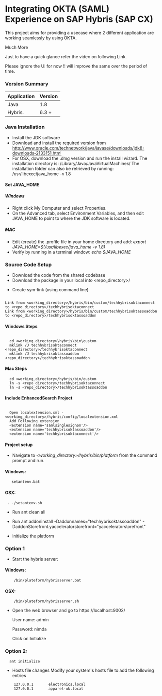 # Integrating OKTA (SAML) Experience on SAP Hybris (SAP CX)
This project aims for providing a usecase where 2 different application are working seamlessly by using OKTA.

Much More


Just to have a quick glance refer the video on following Link.


Please ignore the UI for now !! will improve the same over the period of time.





### Version Summary ####

Application | Version  
----------- | --------
Java         | 1.8
Hybris.      | 6.3 +

### Java Installation ###

* Install the JDK software
 * Download and install the required version from http://www.oracle.com/technetwork/java/javase/downloads/jdk8-downloads-2133151.html
 * For OSX, download the .dmg version and run the install wizard.
    The installation directory is: /Library/Java/JavaVirtualMachines/
    The installation folder can also be retrieved by running: /usr/libexec/java_home -v 1.8

#### Set JAVA_HOME ####

##### Windows #####
* Right click My Computer and select Properties.
* On the Advanced tab, select Environment Variables, and then edit JAVA_HOME to point to where the JDK software is located.

##### MAC #####
* Edit (create) the .profile file in your home directory and add: *export JAVA_HOME=$(/usr/libexec/java_home -v 1.8)*
* Verify by running in a terminal window: *echo $JAVA_HOME*


### Source Code Setup ###

* Download the code from the shared codebase
* Download the package in your local into  <repo_directory>/
+ Create sym-link (using command line)

```

Link from <working_directory>/hybris/bin/custom/techhybrisoktaconnect to <repo_directory>/techhybrisoktaconnect
Link from <working_directory>/hybris/bin/custom/techhybrisoktassoaddon to <repo_directory>/techhybrisoktassoaddon

```

#### Windows Steps ####
```

  cd <working_directory>\hybris\bin\custom
  mklink /J techhybrisoktaconnect <repo_directory>/techhybrisoktaconnect
  mklink /J techhybrisoktassoaddon <repo_directory>/techhybrisoktassoaddon

```

#### Mac Steps ####

```
  cd <working_directory>/hybris/bin/custom
  ln -s <repo_directory>/techhybrisoktaconnect
  ln -s <repo_directory>/techhybrisoktassoaddon

```

#### Include EnhancedSearch Project ####
```

  Open localextension.xml - <working_directory>/hybris/config/localextension.xml
  Add Following extension 
  <extension name='samlsinglesignon'/>
  <extension name='techhybrisoktassoaddon'/>
  <extension name='techhybrisoktaconnect'/>

```

#### Project setup ####
* Navigate to *<working_directory>/hybris/bin/platform* from the command prompt and run.

#### Windows: ####

```
   setantenv.bat

```

#### OSX: ####


```
 . ./setantenv.sh

```


* Run ant clean all
* Run ant addoninstall -Daddonnames="techhybrisoktassoaddon" -DaddonStorefront.yacceleratorstorefront="yacceleratorstorefront"

* Initialize the platform

### Option 1 ###
  * Start the hybris server:
#### Windows: ####

```
    /bin/plateform/hybrisserver.bat

```
#### OSX: #####

```
    /bin/plateform/hybrisserver.sh

```

  * Open the web browser and go to https://localhost:9002/


    User name: admin

    
    Password: nimda


    Click on Initialize

### Option 2: ###

```
  ant initialize

```  




* Hosts file changes
  Modify your system's hosts file to add the following entries

```
    127.0.0.1       electronics.local
    127.0.0.1       apparel-uk.local

```


